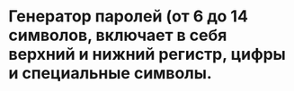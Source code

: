 # Генератор паролей (от 6 до 14 символов, включает в себя верхний и нижний регистр, цифры и специальные символы.
